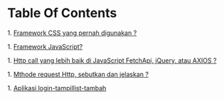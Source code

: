 # Table Of Contents
  
 ​​1.​ [​​Framework CSS yang pernah digunakan ?](#types)

 1.​ [​Framework JavaScript?​](#references)

 ​​1.​ [​Http call yang lebih baik di JavaScript FetchApi, jQuery, atau AXIOS ?](#objects)

 ​​1.​ [​Mthode request Http, sebutkan dan jelaskan ?](#arrays) 

 ​1.​ [Aplikasi login-tampillist-tambah​​](#destructuring)
